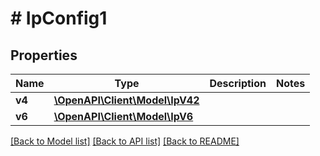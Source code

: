 # # IpConfig1

## Properties

Name | Type | Description | Notes
------------ | ------------- | ------------- | -------------
**v4** | [**\OpenAPI\Client\Model\IpV42**](IpV42.md) |  |
**v6** | [**\OpenAPI\Client\Model\IpV6**](IpV6.md) |  |

[[Back to Model list]](../../README.md#models) [[Back to API list]](../../README.md#endpoints) [[Back to README]](../../README.md)
